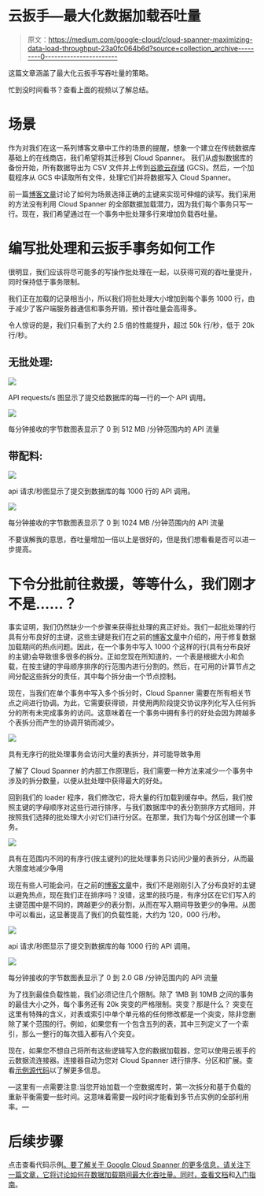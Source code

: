 # 云扳手—最大化数据加载吞吐量

> 原文：<https://medium.com/google-cloud/cloud-spanner-maximizing-data-load-throughput-23a0fc064b6d?source=collection_archive---------0----------------------->

这篇文章涵盖了最大化云扳手写吞吐量的策略。

忙到没时间看书？查看上面的视频以了解总结。

# **场景**

作为对我们在这一系列博客文章中工作的场景的提醒，想象一个建立在传统数据库基础上的在线商店，我们希望将其迁移到 Cloud Spanner。
我们从虚拟数据库的备份开始，所有数据导出为 CSV 文件并上传到[谷歌云存储](https://cloud.google.com/storage) (GCS)。然后，一个加载程序从 GCS 中读取所有文件，处理它们并将数据写入 Cloud Spanner。

前一篇[博客文章](/@hostirosti/cloud-spanner-choosing-the-right-primary-keys-cd2a47c7b52d)讨论了如何为场景选择正确的主键来实现可伸缩的读写。我们采用的方法没有利用 Cloud Spanner 的全部数据加载潜力，因为我们每个事务只写一行。现在，我们希望通过在一个事务中批处理多行来增加负载吞吐量。

# **编写批处理和云扳手事务如何工作**

很明显，我们应该将尽可能多的写操作批处理在一起，以获得可观的吞吐量提升，同时保持低于事务限制。

我们正在加载的记录相当小，所以我们将批处理大小增加到每个事务 1000 行，由于减少了客户端服务器通信和事务开销，预计吞吐量会高得多。

令人惊讶的是，我们只看到了大约 2.5 倍的性能提升，超过 50k 行/秒，低于 20k 行/秒。

## 无批处理:

![](img/36952f5a3859d7888264a98a43bd89cc.png)

API requests/s 图显示了提交给数据库的每一行的一个 API 调用。

![](img/06e94f2ba62dcfd5961940cbc0d6a515.png)

每分钟接收的字节数图表显示了 0 到 512 MB /分钟范围内的 API 流量

## **带配料:**

![](img/2a66e004e904c72a26c522ff9bfe67ad.png)

api 请求/秒图显示了提交到数据库的每 1000 行的 API 调用。

![](img/05acff162bb986f9e6ad0403e1907a69.png)

每分钟接收的字节数图表显示了 0 到 1024 MB /分钟范围内的 API 流量

不要误解我的意思，吞吐量增加一倍以上是很好的，但是我们想看看是否可以进一步提高。

# **下令分批前往救援，等等什么，我们刚才不是……？**

事实证明，我们仍然缺少一个步骤来获得批处理的真正好处。我们一起批处理的行具有分布良好的主键，这些主键是我们在之前的[博客文章](/@hostirosti/cloud-spanner-choosing-the-right-primary-keys-cd2a47c7b52d)中介绍的，用于修复数据加载期间的热点问题。因此，在一个事务中写入 1000 个这样的行(具有分布良好的主键)会导致很多很多的拆分。正如您现在所知道的，一个表是根据大小和负载，在按主键的字母顺序排序的行范围内进行分割的。然后，在可用的计算节点之间分配这些拆分的责任，其中每个拆分由一个节点控制。

现在，当我们在单个事务中写入多个拆分时，Cloud Spanner 需要在所有相关节点之间进行协调。为此，它需要获得锁，并使用两阶段提交协议序列化写入任何拆分的所有未完成事务的访问。这意味着在一个事务中拥有多行的好处会因为跨越多个表拆分而产生的协调开销而减少。

![](img/04199bdb6b9b7803d7ac45987bf253ca.png)

具有无序行的批处理事务会访问大量的表拆分，并可能导致争用

了解了 Cloud Spanner 的内部工作原理后，我们需要一种方法来减少一个事务中涉及的拆分数量，以便从批处理中获得最大的好处。

回到我们的 loader 程序，我们修改它，将大量的行加载到缓存中。然后，我们按照主键的字母顺序对这些行进行排序，与我们数据库中的表分割排序方式相同，并按照我们选择的批处理大小对它们进行分区。在那里，我们为每个分区创建一个事务。

![](img/1672d93714b91a339b60d7377f35549e.png)

具有在范围内不同的有序行(按主键列)的批处理事务只访问少量的表拆分，从而最大限度地减少争用

现在有些人可能会问，在之前的[博客文章](/@hostirosti/cloud-spanner-choosing-the-right-primary-keys-cd2a47c7b52d)中，我们不是刚刚引入了分布良好的主键以避免热点，现在我们正在排序吗？没错，这里的技巧是，有序分区在它们写入的主键范围中是不同的，跨越更少的表分割，从而在写入期间导致更少的争用。从图中可以看出，这显著提高了我们的负载性能，大约为 120，000 行/秒。

![](img/e079562de3f064f617eac19e6b314604.png)

api 请求/秒图显示了提交到数据库的每 1000 行的 API 调用。

![](img/57f21ce2f278bcfece97a34a18d396bf.png)

每分钟接收的字节数图表显示了 0 到 2.0 GB /分钟范围内的 API 流量

为了找到最佳负载性能，我们必须记住几个限制。除了 1MB 到 10MB 之间的事务的最佳大小之外，每个事务还有 20k 突变的严格限制。突变？那是什么？
突变在这里有特殊的含义，对表或索引中单个单元格的任何修改都是一个突变，除非您删除了某个范围的行。例如，如果您有一个包含五列的表，其中三列定义了一个索引，那么一整行的每次插入都有八个突变。

现在，如果您不想自己将所有这些逻辑写入您的数据加载器，您可以使用云扳手的云数据流连接器。连接器自动为您对 Cloud Spanner 进行排序、分区和扩展。查看[示例源代码](https://goo.gl/Jcq63p)以了解更多信息。

—这里有一点需要注意:当您开始加载一个空数据库时，第一次拆分和基于负载的重新平衡需要一些时间。这意味着需要一段时间才能看到多节点实例的全部利用率。—

# 后续步骤

点击查看代码示例[。要了解关于 Google Cloud Spanner 的更多信息，请关注下一篇文章，它将讨论如何在数据加载期间最大化吞吐量。同时，查看](https://goo.gl/Jcq63p)[文档](https://cloud.google.com/spanner/docs/)和[入门指南](https://cloud.google.com/spanner/docs/tutorials)。
